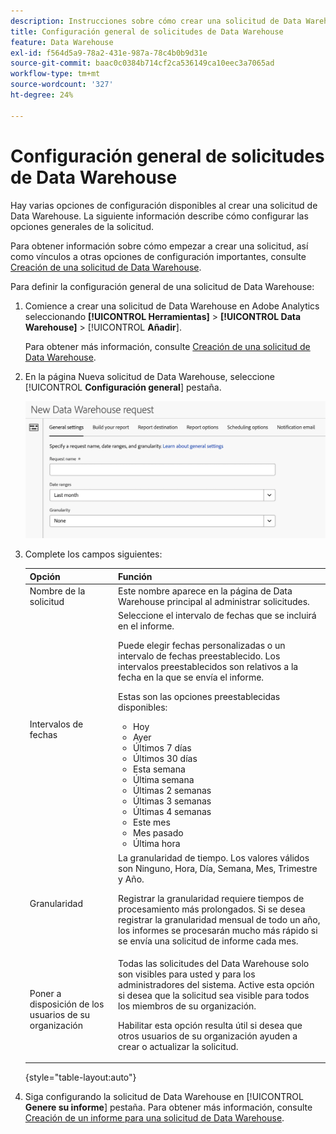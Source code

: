 ```yaml
---
description: Instrucciones sobre cómo crear una solicitud de Data Warehouse.
title: Configuración general de solicitudes de Data Warehouse
feature: Data Warehouse
exl-id: f564d5a9-78a2-431e-987a-78c4b0b9d31e
source-git-commit: baac0c0384b714cf2ca536149ca10eec3a7065ad
workflow-type: tm+mt
source-wordcount: '327'
ht-degree: 24%

---
```


# Configuración general de solicitudes de Data Warehouse

Hay varias opciones de configuración disponibles al crear una solicitud de Data Warehouse. La siguiente información describe cómo configurar las opciones generales de la solicitud.

Para obtener información sobre cómo empezar a crear una solicitud, así como vínculos a otras opciones de configuración importantes, consulte [Creación de una solicitud de Data Warehouse](/help/export/data-warehouse/create-request/t-dw-create-request.md).

Para definir la configuración general de una solicitud de Data Warehouse:

1. Comience a crear una solicitud de Data Warehouse en Adobe Analytics seleccionando **[!UICONTROL Herramientas]** > **[!UICONTROL Data Warehouse]** > [!UICONTROL **Añadir**].

   Para obtener más información, consulte [Creación de una solicitud de Data Warehouse](/help/export/data-warehouse/create-request/t-dw-create-request.md).

1. En la página Nueva solicitud de Data Warehouse, seleccione [!UICONTROL **Configuración general**] pestaña.

   ![Pestaña Destino del informe](assets/dw-general-settings.png)

1. Complete los campos siguientes:

   | Opción | Función |
   |---------|----------|
   | Nombre de la solicitud | Este nombre aparece en la página de Data Warehouse principal al administrar solicitudes. |
   | Intervalos de fechas | Seleccione el intervalo de fechas que se incluirá en el informe. <p>Puede elegir fechas personalizadas o un intervalo de fechas preestablecido. Los intervalos preestablecidos son relativos a la fecha en la que se envía el informe.</p><p>Estas son las opciones preestablecidas disponibles:</p><ul><li>Hoy</li><li>Ayer</li><li>Últimos 7 días</li><li>Últimos 30 días</li><li>Esta semana</li><li>Última semana</li><li>Últimas 2 semanas</li><li>Últimas 3 semanas</li><li>Últimas 4 semanas</li><li>Este mes</li><li>Mes pasado</li><li>Última hora</li></ul> |
   | Granularidad | <!--what does this setting do? It's not the schedule/frequency... --> La granularidad de tiempo. Los valores válidos son Ninguno, Hora, Día, Semana, Mes, Trimestre y Año.<p>Registrar la granularidad requiere tiempos de procesamiento más prolongados. Si se desea registrar la granularidad mensual de todo un año, los informes se procesarán mucho más rápido si se envía una solicitud de informe cada mes.</p> |
   | Poner a disposición de los usuarios de su organización | Todas las solicitudes del Data Warehouse solo son visibles para usted y para los administradores del sistema. Active esta opción si desea que la solicitud sea visible para todos los miembros de su organización. <p>Habilitar esta opción resulta útil si desea que otros usuarios de su organización ayuden a crear o actualizar la solicitud.</p> |

   {style="table-layout:auto"}

1. Siga configurando la solicitud de Data Warehouse en [!UICONTROL **Genere su informe**] pestaña. Para obtener más información, consulte [Creación de un informe para una solicitud de Data Warehouse](/help/export/data-warehouse/create-request/dw-request-build-report.md).
